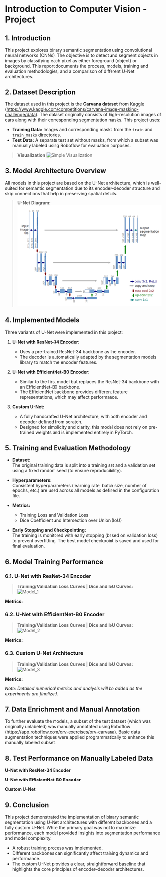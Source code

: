 # Introduction to Computer Vision - Project

## 1. Introduction
This project explores binary semantic segmentation using convolutional neural networks (CNNs). The objective is to detect and segment objects in images by classifying each pixel as either foreground (object) or background. This report documents the process, models, training and evaluation methodologies, and a comparison of different U-Net architectures.

## 2. Dataset Description
The dataset used in this project is the **Carvana dataset** from Kaggle (https://www.kaggle.com/competitions/carvana-image-masking-challenge/data). The dataset originally consists of high-resolution images of cars along with their corresponding segmentation masks. This project uses:
- **Training Data:** Images and corresponding masks from the `train` and `train_masks` directories.
- **Test Data:** A separate test set without masks, from which a subset was manually labeled using Roboflow for evaluation purposes.

> **Visualization**
![Simple Visualization](/path/to/image.png "Simple Visualization")

## 3. Model Architecture Overview
All models in this project are based on the U-Net architecture, which is well-suited for semantic segmentation due to its encoder–decoder structure and skip connections that help in preserving spatial details.

> **U-Net Diagram:**  
![U-Net](https://github.com/Ivan-zwx/comp-vis-project/blob/master/other/u-net_diagram.png "U-Net")

## 4. Implemented Models
Three variants of U-Net were implemented in this project:

1. **U-Net with ResNet-34 Encoder:**  
   - Uses a pre-trained ResNet-34 backbone as the encoder.
   - The decoder is automatically adapted by the segmentation models library to match the encoder features.
   
2. **U-Net with EfficientNet-B0 Encoder:**  
   - Similar to the first model but replaces the ResNet-34 backbone with an EfficientNet-B0 backbone.
   - The EfficientNet backbone provides different feature representations, which may affect performance.
   
3. **Custom U-Net:**  
   - A fully handcrafted U-Net architecture, with both encoder and decoder defined from scratch.
   - Designed for simplicity and clarity, this model does not rely on pre-trained weights and is implemented entirely in PyTorch.

## 5. Training and Evaluation Methodology
- **Dataset:**  
  The original training data is split into a training set and a validation set using a fixed random seed (to ensure reproducibility).
  
- **Hyperparameters:**  
  Consistent hyperparameters (learning rate, batch size, number of epochs, etc.) are used across all models as defined in the configuration file.
  
- **Metrics:**  
  - Training Loss and Validation Loss
  - Dice Coefficient and Intersection over Union (IoU)
  
- **Early Stopping and Checkpointing:**  
  The training is monitored with early stopping (based on validation loss) to prevent overfitting. The best model checkpoint is saved and used for final evaluation.

## 6. Model Training Performance

### 6.1. U-Net with ResNet-34 Encoder
> **Training/Validation Loss Curves | Dice and IoU Curves:**  
  ![Model_1](/path/to/image.png "Model_1")

**Metrics:**  

### 6.2. U-Net with EfficientNet-B0 Encoder
> **Training/Validation Loss Curves | Dice and IoU Curves:**  
  ![Model_2](/path/to/image.png "Model_2")

**Metrics:**  

### 6.3. Custom U-Net Architecture
> **Training/Validation Loss Curves | Dice and IoU Curves:**  
  ![Model_3](/path/to/image.png "Model_3")

**Metrics:**  

*Note: Detailed numerical metrics and analysis will be added as the experiments are finalized.*

## 7. Data Enrichment and Manual Annotation
To further evaluate the models, a subset of the test dataset (which was originally unlabeled) was manually annotated using Roboflow (https://app.roboflow.com/orv-exercises/orv-carvana). Basic data augmentation techniques were applied programmatically to enhance this manually labeled subset.

## 8. Test Performance on Manually Labeled Data

**U-Net with ResNet-34 Encoder**

**U-Net with EfficientNet-B0 Encoder**

**Custom U-Net**

## 9. Conclusion
This project demonstrated the implementation of binary semantic segmentation using U-Net architectures with different backbones and a fully custom U-Net. While the primary goal was not to maximize performance, each model provided insights into segmentation performance and model complexity.
- A robust training process was implemented.
- Different backbones can significantly affect training dynamics and performance.
- The custom U-Net provides a clear, straightforward baseline that highlights the core principles of encoder–decoder architectures.

